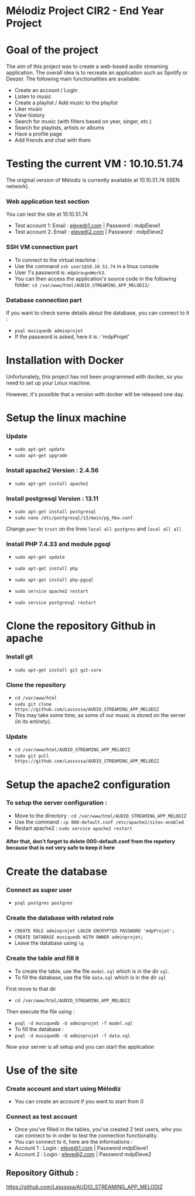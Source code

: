 # Mélodiz Project CIR2 - End Year Project

# Goal of the project 

The aim of this project was to create a web-based audio streaming application.
The overall idea is to recreate an application such as Spotify or Deezer.
The following main functionalities are available:
- Create an account / Login
- Listen to music
- Create a playlist / Add music to the playlist
- Liker music
- View history
- Search for music (with filters based on year, singer, etc.)
- Search for playlists, artists or albums
- Have a profile page
- Add friends and chat with them

# Testing the current VM : 10.10.51.74
The original version of Mélodiz is currently available at 10.10.51.74 (ISEN network). 
### Web application test section 
You can test the site at 10.10.51.74
- Test account 1: Email : eleve@1.com | Password : mdpEleve1
- Test account 2: Email : eleve@2.com | Password : mdpEleve2

### SSH VM connection part
- To connect to the virtual machine : 
- Use the command `ssh user1@10.10.51.74` in a linux console
- User 1's password is: `mdpGroupeWork3`.
- You can then access the application's source code in the following folder: `cd /var/www/html/AUDIO_STREAMING_APP_MELODIZ/`

### Database connection part
If you want to check some details about the database, you can connect to it :
- `psql musiquedb adminprojet`
- If the password is asked, here it is : 'mdpProjet'

# Installation with Docker
Unfortunately, this project has not been programmed with docker, so you need to set up your Linux machine.

However, it's possible that a version with docker will be released one day.

# Setup the linux machine

### Update
- `sudo apt-get update`
- `sudo apt-get upgrade`

### Install apache2 Version : 2.4.56
- `sudo apt-get install apache2`

### Install postgresql Version : 13.11
- `sudo apt-get install postgresql`
- `sudo nano /etc/postgresql/13/main/pg_hba.conf`

Change `peer` to `trust` on the lines `local all postgres` and `local all all`

### Install PHP 7.4.33 and module pgsql
- `sudo apt-get update`
- `sudo apt-get install php`
- `sudo apt-get install php-pgsql`

- `sudo service apache2 restart`
- `sudo service postgresql restart`

# Clone the repository Github in apache
### Install git
- `sudo apt-get install git git-core`
### Clone the repository
- `cd /var/www/html`
- `sudo git clone https://github.com/Lasssssa/AUDIO_STREAMING_APP_MELODIZ` 
- This may take some time, as some of our music is stored on the server (in its entirety).
### Update
- `cd /var/www/html/AUDIO_STREAMING_APP_MELODIZ`
- `sudo git pull https://github.com/Lasssssa/AUDIO_STREAMING_APP_MELODIZ`

# Setup the apache2 configuration

### To setup the server configuration :
- Move to the directory : `cd /var/www/html/AUDIO_STREAMING_APP_MELODIZ`
- Use the command : `cp 000-default.conf /etc/apache2/sites-enabled`
- Restart apache2 : `sudo service apache2 restart`
#### After that, don't forget to delete 000-default.conf from the repetory because that is not very safe to keep it here

# Create the database

### Connect as super user
- `psql postgres postgres`

### Create the database with related role
- `CREATE ROLE adminprojet LOGIN ENCRYPTED PASSWORD 'mdpProjet';`
- `CREATE DATABASE musiquedb WITH OWNER adminprojet;`
- Leave the database using `\q`

### Create the table and fill it
- To create the table, use the file `model.sql` which is in the dir `sql`.
- To fill the database, use the file `data.sql` which is in the dir `sql` 

First move to that dir
- `cd /var/www/html/AUDIO_STREAMING_APP_MELODIZ`

Then execute the file using : 
- `psql -d musiquedb -U adminprojet -f model.sql`
- To fill the database : 
- `psql -d musiquedb -U adminprojet -f data.sql`

Now your server is all setup and you can start the application

# Use of the site

### Create account and start using Mélodiz

- You can create an account if you want to start from 0

### Connect as test account

- Once you've filled in the tables, you've created 2 test users, who you can connect to in order to test the connection functionality.
- You can connect to it, here are the informations : 
- Account 1 : Login : eleve@1.com | Password mdpEleve1
- Account 2 : Login : eleve@2.com | Password mdpEleve2

## Repository Github : 
https://github.com/Lasssssa/AUDIO_STREAMING_APP_MELODIZ
